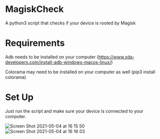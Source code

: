 # MagiskCheck
A python3 script that checks if your device is rooted by Magisk



# Requirements
Adb needs to be installed on your computer (https://www.xda-developers.com/install-adb-windows-macos-linux/)

Colorama may need to be installed on your computer as well (pip3 install colorama)



# Set Up
Just run the script and make sure your device is connected to your computer.

![Screen Shot 2021-05-04 at 16 15 50](https://user-images.githubusercontent.com/66463744/117009063-091faa80-acf4-11eb-9083-8e265370eacc.png)
![Screen Shot 2021-05-04 at 16 16 03](https://user-images.githubusercontent.com/66463744/117009067-09b84100-acf4-11eb-8cd0-75cf81ecd4b5.png)
